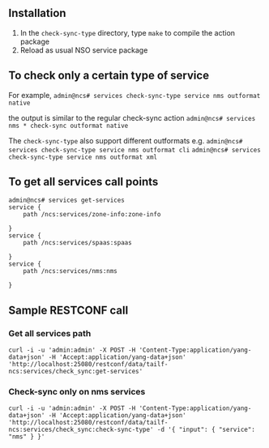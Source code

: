 ## Installation

1. In the `check-sync-type` directory, type `make` to compile the action package
2. Reload as usual NSO service package


## To check only a certain type of service

For example,
`admin@ncs# services check-sync-type service nms outformat native`

the output is similar to the regular check-sync action
`admin@ncs# services nms * check-sync outformat native`


The `check-sync-type` also support different outformats
e.g.
`admin@ncs# services check-sync-type service nms outformat cli`
`admin@ncs# services check-sync-type service nms outformat xml`


## To get all services call points

```
admin@ncs# services get-services
service {
    path /ncs:services/zone-info:zone-info
    
}
service {
    path /ncs:services/spaas:spaas
    
}
service {
    path /ncs:services/nms:nms
    
}

```

## Sample RESTCONF call

### Get all services path

`curl -i -u 'admin:admin' -X POST -H 'Content-Type:application/yang-data+json' -H 'Accept:application/yang-data+json' 'http://localhost:25080/restconf/data/tailf-ncs:services/check_sync:get-services'`


### Check-sync only on nms services

`curl -i -u 'admin:admin' -X POST -H 'Content-Type:application/yang-data+json' -H 'Accept:application/yang-data+json' 'http://localhost:25080/restconf/data/tailf-ncs:services/check_sync:check-sync-type' -d '{ "input": { "service": "nms" } }'`

